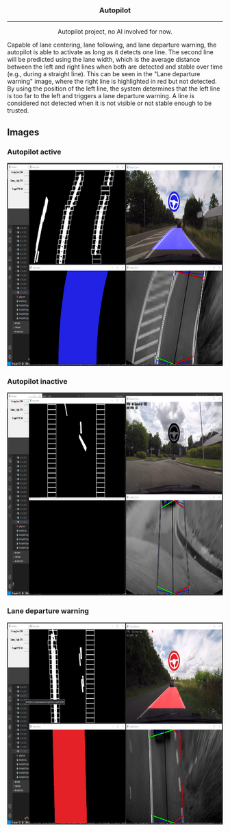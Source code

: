 <h3 align="center">Autopilot</h3>

---

<p align="center"> Autopilot project, no AI involved for now.
    <br> 
</p>


<p align="left"> Capable of lane centering, lane following, and lane departure warning, the autopilot is able to activate as long as it detects one line. The second line will be predicted using the lane width, which is the average distance between the left and right lines when both are detected and stable over time (e.g., during a straight line). This can be seen in the "Lane departure warning" image, where the right line is highlighted in red but not detected. By using the position of the left line, the system determines that the left line is too far to the left and triggers a lane departure warning.
A line is considered not detected when it is not visible or not stable enough to be trusted.
    <br> 
</p>

## Images
### Autopilot active

<p align="center"> 
  <a href="" rel="noopener">
 <img width=873px height=473px src="https://github.com/TheAypisamFpv/Autopilot/blob/master/images/autopilotV6%20active%203.png" alt="Autopilot active"></a>
</p>

### Autopilot inactive
<p align="center"> 
  <a href="" rel="noopener">
 <img width=873px height=473px src="https://github.com/TheAypisamFpv/Autopilot/blob/master/images/autopilotV6%20inactive.png" alt="Autopilot inactive"></a>
</p>

### Lane departure warning

<p align="center"> 
  <a href="" rel="noopener">
 <img width=872px height=471px src="https://github.com/TheAypisamFpv/Autopilot/blob/master/images/autopilotV6%20lane%20departure.png" alt="lane departure warning"></a>
</p>